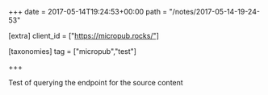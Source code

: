+++
date = 2017-05-14T19:24:53+00:00
path = "/notes/2017-05-14-19-24-53"

[extra]
client_id = ["https://micropub.rocks/"]

[taxonomies]
tag = ["micropub","test"]

+++

<p>Test of querying the endpoint for the source content</p>
